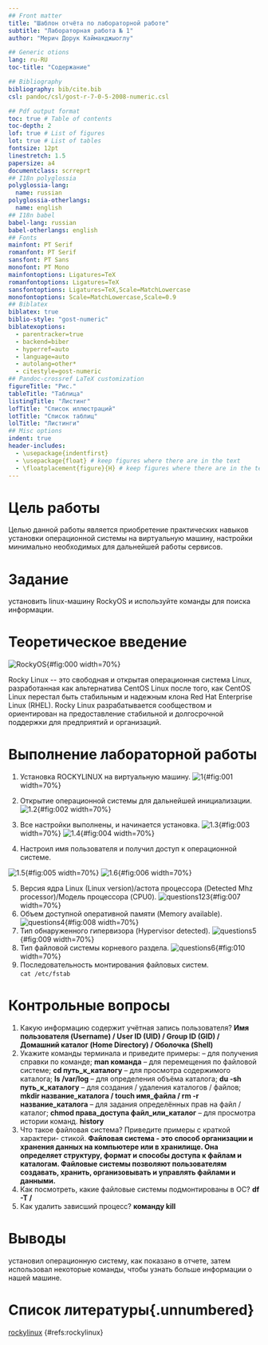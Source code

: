 ```yaml
---
## Front matter
title: "Шаблон отчёта по лабораторной работе"
subtitle: "Лабораторная работа № 1"
author: "Мерич Дорук Каймакджыоглу"

## Generic otions
lang: ru-RU
toc-title: "Содержание"

## Bibliography
bibliography: bib/cite.bib
csl: pandoc/csl/gost-r-7-0-5-2008-numeric.csl

## Pdf output format
toc: true # Table of contents
toc-depth: 2
lof: true # List of figures
lot: true # List of tables
fontsize: 12pt
linestretch: 1.5
papersize: a4
documentclass: scrreprt
## I18n polyglossia
polyglossia-lang:
  name: russian
polyglossia-otherlangs:
  name: english
## I18n babel
babel-lang: russian
babel-otherlangs: english
## Fonts
mainfont: PT Serif
romanfont: PT Serif
sansfont: PT Sans
monofont: PT Mono
mainfontoptions: Ligatures=TeX
romanfontoptions: Ligatures=TeX
sansfontoptions: Ligatures=TeX,Scale=MatchLowercase
monofontoptions: Scale=MatchLowercase,Scale=0.9
## Biblatex
biblatex: true
biblio-style: "gost-numeric"
biblatexoptions:
  - parentracker=true
  - backend=biber
  - hyperref=auto
  - language=auto
  - autolang=other*
  - citestyle=gost-numeric
## Pandoc-crossref LaTeX customization
figureTitle: "Рис."
tableTitle: "Таблица"
listingTitle: "Листинг"
lofTitle: "Список иллюстраций"
lotTitle: "Список таблиц"
lolTitle: "Листинги"
## Misc options
indent: true
header-includes:
  - \usepackage{indentfirst}
  - \usepackage{float} # keep figures where there are in the text
  - \floatplacement{figure}{H} # keep figures where there are in the text
---
```


# Цель работы
Целью данной работы является приобретение практических навыков установки операционной системы на виртуальную машину, настройки минимально необходимых для дальнейшей работы сервисов.


# Задание
установить linux-машину RockyOS и используйте команды для поиска информации.


# Теоретическое введение
![RockyOS](image/rocky.png){#fig:000 width=70%}

Rocky Linux -- это свободная и открытая операционная система Linux, разработанная как альтернатива CentOS Linux после того, как CentOS Linux перестал быть стабильным и надежным клона Red Hat Enterprise Linux (RHEL). Rocky Linux разрабатывается сообществом и ориентирован на предоставление стабильной и долгосрочной поддержки для предприятий и организаций.


# Выполнение лабораторной работы

1. Установка ROCKYLINUX на виртуальную машину.
![1](image/1.png){#fig:001 width=70%}

2. Oткрытие операционной системы для дальнейшей инициализации.
![1.2](image/2.png){#fig:002 width=70%}

3. Все настройки выполнены, и начинается установка.
![1.3](image/3.png){#fig:003 width=70%}
![1.4](image/4.png){#fig:004 width=70%}

4. Настроил имя пользователя и получил доступ к операционной системе.

![1.5](image/5.png){#fig:005 width=70%}
![1.6](image/6.png){#fig:006 width=70%}

5. Версия ядра Linux (Linux version)/астота процессора (Detected Mhz processor)/Модель процессора (CPU0).
![questions123](image/1-3sorular.png){#fig:007 width=70%}
6. Объем доступной оперативной памяти (Memory available).
![questions4](image/4sorular.png){#fig:008 width=70%}
7. Тип обнаруженного гипервизора (Hypervisor detected).
![questions5](image/5sorular.png){#fig:009 width=70%}
8. Тип файловой системы корневого раздела.
![questions6](image/6sorular.png){#fig:010 width=70%}
9. Последовательность монтирования файловых систем.<br>```cat /etc/fstab```
# Контрольные вопросы
1. Какую информацию содержит учётная запись пользователя? 
**Имя пользователя (Username) / User ID (UID) / Group ID (GID) / Домашний каталог (Home Directory) / Оболочка (Shell)**
2. Укажите команды терминала и приведите примеры:
– для получения справки по команде; **man команда**
– для перемещения по файловой системе; **cd путь_к_каталогу**
– для просмотра содержимого каталога; **ls /var/log**
– для определения объёма каталога; **du -sh путь_к_каталогу**
– для создания / удаления каталогов / файлов; **mkdir название_каталога / touch имя_файла / rm -r название_каталога**
– для задания определённых прав на файл / каталог; **chmod права_доступа файл_или_каталог**
– для просмотра истории команд. **history**
3. Что такое файловая система? Приведите примеры с краткой характери-
стикой.
**Файловая система - это способ организации и хранения данных на компьютере или в хранилище. Она определяет структуру, формат и способы доступа к файлам и каталогам. Файловые системы позволяют пользователям создавать, хранить, организовывать и управлять файлами и данными.**
4. Как посмотреть, какие файловые системы подмонтированы в ОС?
**df -T /**
5. Как удалить зависший процесс? **команду kill**

# Выводы

установил операционную систему, как показано в отчете, затем использовал некоторые команды, чтобы узнать больше информации о нашей машине.

# Список литературы{.unnumbered}

[rockylinux](https://rockylinux.org/) {#refs:rockylinux}